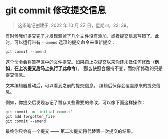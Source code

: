 # git commit 修改提交信息

> 这条笔记创建于: 2022 年 10 月 27 日，星期四，22: 39。

有时候我们提交完了才发现漏掉了几个文件没有添加，或者提交信息写错了。此时，可以运行带有 `--amend` 选项的提交命令来重新提交：

```perl
git commit --amend
```

这个命令会将暂存区中的文件提交。如果自上次提交以来你还未做任何修改（**例如，在上次提交后马上执行了此命令**）， 那么快照会保持不变，而你所修改的只是提交信息。

文本编辑器启动后，可以看到之前的提交信息。 编辑后保存会覆盖原来的提交信息。

例如，你提交后发现忘记了暂存某些需要的修改，可以像下面这样操作：

```perl
git commit -m 'initial commit'
git add forgotten_file
git commit --amend
```

最终你只会有一个提交 —— 第二次提交将代替第一次提交的结果。
